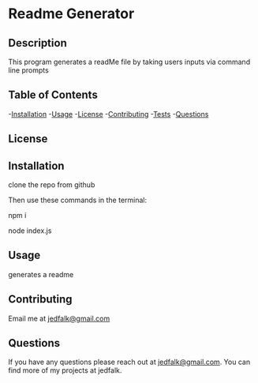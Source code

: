 # Readme Generator
## Description
This program generates a readMe file by taking users inputs via command line prompts

## Table of Contents
-[Installation](#installation)
-[Usage](#usage)
-[License](#license)
-[Contributing](#contributing)
-[Tests](#tests)
-[Questions](#questions)

## License
 

## Installation
clone the repo from github

Then use these commands in the terminal:

npm i 

node index.js

## Usage
generates a readme

## Contributing
Email me at jedfalk@gmail.com

## Questions
If you have any questions please reach out at jedfalk@gmail.com. You can find more of my projects at jedfalk.

